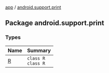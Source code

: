 [app](../index.md) / [android.support.print](./index.md)

## Package android.support.print

### Types

| Name | Summary |
|---|---|
| [R](-r/index.md) | `class R`<br>`class R` |
